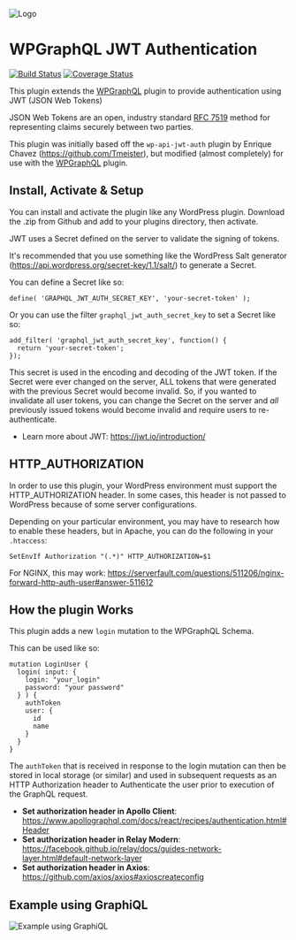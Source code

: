 ![Logo](https://www.wpgraphql.com/wp-content/uploads/2017/06/wpgraphql-logo-e1502819081849.png)

# WPGraphQL JWT Authentication

[![Build Status](https://travis-ci.org/wp-graphql/wp-graphql-jwt-authentication.svg?branch=master)](https://travis-ci.org/wp-graphql/wp-graphql-jwt-authentication)
[![Coverage Status](https://coveralls.io/repos/github/wp-graphql/wp-graphql-jwt-authentication/badge.svg?branch=master)](https://coveralls.io/github/wp-graphql/wp-graphql-jwt-authentication?branch=master)


This plugin extends the <a href="https://github.com/wp-graphql/wp-graphql" target="_blank">WPGraphQL</a> plugin to provide authentication using JWT (JSON Web Tokens)

JSON Web Tokens are an open, industry standard [RFC 7519](https://tools.ietf.org/html/rfc7519) method for representing claims securely between two parties.

This plugin was initially based off the `wp-api-jwt-auth` plugin by Enrique Chavez (https://github.com/Tmeister), but modified (almost completely) for use with the <a href="https://github.com/wp-graphql/wp-graphql" target="_blank">WPGraphQL</a> plugin.

## Install, Activate & Setup

You can install and activate the plugin like any WordPress plugin. Download the .zip from Github and add to your plugins directory, then activate. 

JWT uses a Secret defined on the server to validate the signing of tokens. 

It's recommended that you use something like the WordPress Salt generator (https://api.wordpress.org/secret-key/1.1/salt/) to generate a Secret.

You can define a Secret like so:
```
define( 'GRAPHQL_JWT_AUTH_SECRET_KEY', 'your-secret-token' );
```

Or you can use the filter `graphql_jwt_auth_secret_key` to set a Secret like so: 

```
add_filter( 'graphql_jwt_auth_secret_key', function() {
  return 'your-secret-token';
});
```

This secret is used in the encoding and decoding of the JWT token. If the Secret were ever changed on the server, ALL tokens that were generated with the previous Secret would become invalid. So, if you wanted to invalidate all user tokens, you can change the Secret on the server and _all_ previously issued tokens would become invalid and require users to re-authenticate.

- Learn more about JWT: https://jwt.io/introduction/

## HTTP_AUTHORIZATION

In order to use this plugin, your WordPress environment must support the HTTP_AUTHORIZATION header. In some cases, this header is not passed to WordPress because of some server configurations.

Depending on your particular environment, you may have to research how to enable these headers, but in Apache, you can do the following in your `.htaccess`:

```
SetEnvIf Authorization "(.*)" HTTP_AUTHORIZATION=$1
```

For NGINX, this may work: https://serverfault.com/questions/511206/nginx-forward-http-auth-user#answer-511612

## How the plugin Works

This plugin adds a new `login` mutation to the WPGraphQL Schema. 

This can be used like so: 

```
mutation LoginUser {
  login( input: {
    login: "your_login"
    password: "your password"
  } ) {
    authToken
    user: {
      id
      name
    }
  }
}
```

The `authToken` that is received in response to the login mutation can then be stored in local storage (or similar) and 
used in subsequent requests as an HTTP Authorization header to Authenticate the user prior to execution of the 
GraphQL request. 

- **Set authorization header in Apollo Client**: https://www.apollographql.com/docs/react/recipes/authentication.html#Header
- **Set authorization header in Relay Modern**: https://facebook.github.io/relay/docs/guides-network-layer.html#default-network-layer
- **Set authorization header in Axios**: https://github.com/axios/axios#axioscreateconfig

## Example using GraphiQL
![Example using GraphiQL](https://github.com/wp-graphql/wp-graphql-jwt-authentication/blob/master/img/jwt-auth-example.gif?raw=true)
